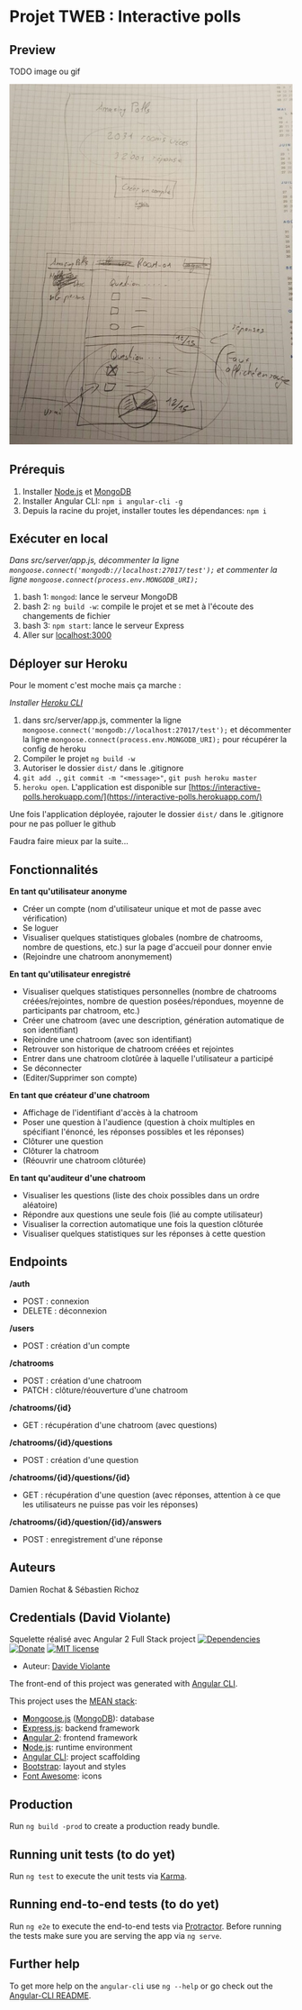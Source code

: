 # Projet TWEB : Interactive polls

## Preview
TODO image ou gif

![alt text](https://github.com/damienrochat/TWEB-Interactive-Polls/blob/master/maquette.jpg "Maquette")

## Prérequis
1. Installer [Node.js](https://nodejs.org) et [MongoDB](http://www.mongodb.com)
2. Installer Angular CLI: `npm i angular-cli -g`
3. Depuis la racine du projet, installer toutes les dépendances: `npm i`

## Exécuter en local
*Dans src/server/app.js, décommenter la ligne `mongoose.connect('mongodb://localhost:27017/test');` et commenter la ligne `mongoose.connect(process.env.MONGODB_URI);`*

1. bash 1: `mongod`: lance le serveur MongoDB
2. bash 2: `ng build -w`: compile le projet et se met à l'écoute des changements de fichier
3. bash 3: `npm start`: lance le serveur Express
4. Aller sur [localhost:3000](http://localhost:3000)

## Déployer sur Heroku
Pour le moment c'est moche mais ça marche :

*Installer [Heroku CLI](https://devcenter.heroku.com/articles/heroku-command-line#download-and-install)*

1. dans src/server/app.js, commenter la ligne `mongoose.connect('mongodb://localhost:27017/test');` et décommenter la ligne `mongoose.connect(process.env.MONGODB_URI);` pour récupérer la config de heroku
2. Compiler le projet `ng build -w`
3. Autoriser le dossier `dist/` dans le .gitignore
4. `git add .`, `git commit -m "<message>"`, `git push heroku master`
5. `heroku open`. L'application est disponible sur [https://interactive-polls.herokuapp.com/](https://interactive-polls.herokuapp.com/)

Une fois l'application déployée, rajouter le dossier `dist/` dans le .gitignore pour ne pas polluer le github

Faudra faire mieux par la suite...

## Fonctionnalités

**En tant qu'utilisateur anonyme**

- Créer un compte (nom d'utilisateur unique et mot de passe avec vérification)
- Se loguer
- Visualiser quelques statistiques globales (nombre de chatrooms, nombre de questions, etc.) sur la page d'accueil pour donner envie
- (Rejoindre une chatroom anonymement)

**En tant qu'utilisateur enregistré**

- Visualiser quelques statistiques personnelles (nombre de chatrooms créées/rejointes, nombre de question posées/répondues, moyenne de participants par chatroom, etc.)
- Créer une chatroom (avec une description, génération automatique de son identifiant)
- Rejoindre une chatroom (avec son identifiant)
- Retrouver son historique de chatroom créées et rejointes
- Entrer dans une chatroom clotûrée à laquelle l'utilisateur a participé
- Se déconnecter
- (Editer/Supprimer son compte)

**En tant que créateur d'une chatroom**

- Affichage de l'identifiant d'accès à la chatroom
- Poser une question à l'audience (question à choix multiples en spécifiant l'énoncé, les réponses possibles et les réponses)
- Clôturer une question
- Clôturer la chatroom
- (Réouvrir une chatroom clôturée)

**En tant qu'auditeur d'une chatroom**

- Visualiser les questions (liste des choix possibles dans un ordre aléatoire)
- Répondre aux questions une seule fois (lié au compte utilisateur)
- Visualiser la correction automatique une fois la question clôturée
- Visualiser quelques statistiques sur les réponses à cette question

## Endpoints

**/auth**

- POST : connexion
- DELETE : déconnexion

**/users**

- POST : création d'un compte

**/chatrooms**

- POST : création d'une chatroom
- PATCH : clôture/réouverture d'une chatroom

**/chatrooms/{id}**

- GET : récupération d'une chatroom (avec questions)

**/chatrooms/{id}/questions**

- POST : création d'une question

**/chatrooms/{id}/questions/{id}**

- GET : récupération d'une question (avec réponses, attention à ce que les utilisateurs ne puisse pas voir les réponses)

**/chatrooms/{id}/question/{id}/answers**

- POST : enregistrement d'une réponse

## Auteurs

Damien Rochat & Sébastien Richoz


## Credentials (David Violante)
Squelette réalisé avec Angular 2 Full Stack project [![Dependencies](https://david-dm.org/DavideViolante/Angular2-Full-Stack.svg)](https://david-dm.org/DavideViolante/Angular2-Full-Stack) [![Donate](https://img.shields.io/badge/paypal-donate-179BD7.svg)](https://www.paypal.me/dviolante) [![MIT license](http://img.shields.io/badge/license-MIT-lightgrey.svg)](http://opensource.org/licenses/MIT)

* Auteur: [Davide Violante](https://github.com/DavideViolante)

The front-end of this project was generated with [Angular CLI](https://github.com/angular/angular-cli).

This project uses the [MEAN stack](https://en.wikipedia.org/wiki/MEAN_(software_bundle)):
* [**M**ongoose.js](http://www.mongoosejs.com) ([MongoDB](http://www.mongodb.com)): database
* [**E**xpress.js](http://expressjs.com): backend framework
* [**A**ngular 2](https://angular.io): frontend framework
* [**N**ode.js](https://nodejs.org): runtime environment
* [Angular CLI](https://cli.angular.io): project scaffolding
* [Bootstrap](http://www.getbootstrap.com): layout and styles
* [Font Awesome](http://fontawesome.io): icons

## Production
Run `ng build -prod` to create a production ready bundle.

## Running unit tests (to do yet)
Run `ng test` to execute the unit tests via [Karma](https://karma-runner.github.io).

## Running end-to-end tests (to do yet)
Run `ng e2e` to execute the end-to-end tests via [Protractor](http://www.protractortest.org/). 
Before running the tests make sure you are serving the app via `ng serve`.

## Further help
To get more help on the `angular-cli` use `ng --help` or go check out the [Angular-CLI README](https://github.com/angular/angular-cli/blob/master/README.md).
